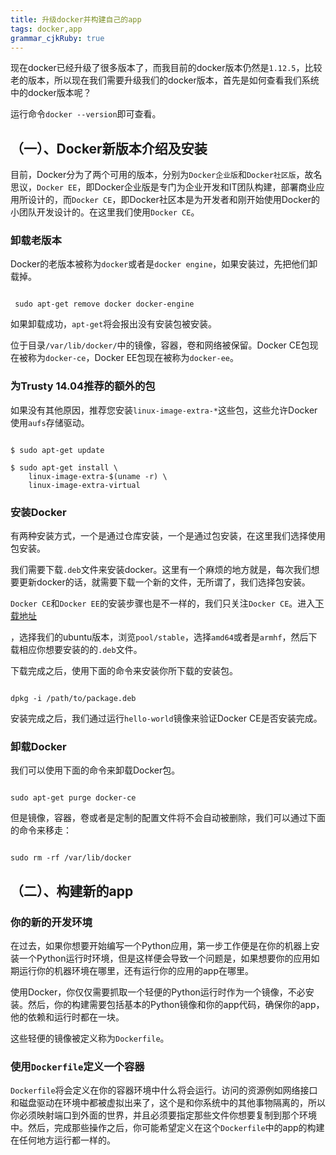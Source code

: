 ```yaml
---
title: 升级docker并构建自己的app
tags: docker,app
grammar_cjkRuby: true
---
```


现在docker已经升级了很多版本了，而我目前的docker版本仍然是`1.12.5`，比较老的版本，所以现在我们需要升级我们的docker版本，首先是如何查看我们系统中的docker版本呢？

运行命令`docker --version`即可查看。

## （一）、Docker新版本介绍及安装

目前，Docker分为了两个可用的版本，分别为`Docker企业版`和`Docker社区版`，故名思议，`Docker EE`，即Docker企业版是专门为企业开发和IT团队构建，部署商业应用所设计的，而`Docker CE`，即Docker社区本是为开发者和刚开始使用Docker的小团队开发设计的。在这里我们使用`Docker CE`。


### 卸载老版本

Docker的老版本被称为`docker`或者是`docker engine`，如果安装过，先把他们卸载掉。

```

 sudo apt-get remove docker docker-engine

```

如果卸载成功，`apt-get`将会报出没有安装包被安装。

位于目录`/var/lib/docker/`中的镜像，容器，卷和网络被保留。Docker CE包现在被称为`docker-ce`，Docker EE包现在被称为`docker-ee`。

### 为Trusty 14.04推荐的额外的包

如果没有其他原因，推荐您安装`linux-image-extra-*`这些包，这些允许Docker使用`aufs`存储驱动。

```

$ sudo apt-get update

$ sudo apt-get install \
    linux-image-extra-$(uname -r) \
    linux-image-extra-virtual

```

### 安装Docker

有两种安装方式，一个是通过仓库安装，一个是通过包安装，在这里我们选择使用包安装。

我们需要下载`.deb`文件来安装docker。这里有一个麻烦的地方就是，每次我们想要更新docker的话，就需要下载一个新的文件，无所谓了，我们选择包安装。

`Docker CE`和`Docker EE`的安装步骤也是不一样的，我们只关注`Docker CE`。进入[下载地址][1]


  [1]: https://download.docker.com/linux/ubuntu/dists/
  
  ，选择我们的ubuntu版本，浏览`pool/stable`，选择`amd64`或者是`armhf`，然后下载相应你想要安装的的`.deb`文件。
  
  下载完成之后，使用下面的命令来安装你所下载的安装包。
  
```

dpkg -i /path/to/package.deb

```

安装完成之后，我们通过运行`hello-world`镜像来验证Docker CE是否安装完成。

### 卸载Docker

我们可以使用下面的命令来卸载Docker包。

```

sudo apt-get purge docker-ce

```

但是镜像，容器，卷或者是定制的配置文件将不会自动被删除，我们可以通过下面的命令来移走：

```

sudo rm -rf /var/lib/docker

```

## （二）、构建新的app

### 你的新的开发环境

在过去，如果你想要开始编写一个Python应用，第一步工作便是在你的机器上安装一个Python运行时环境，但是这样便会导致一个问题是，如果想要你的应用如期运行你的机器环境在哪里，还有运行你的应用的app在哪里。

使用Docker，你仅仅需要抓取一个轻便的Python运行时作为一个镜像，不必安装。然后，你的构建需要包括基本的Python镜像和你的app代码，确保你的app，他的依赖和运行时都在一块。

这些轻便的镜像被定义称为`Dockerfile`。

### 使用`Dockerfile`定义一个容器

`Dockerfile`将会定义在你的容器环境中什么将会运行。访问的资源例如网络接口和磁盘驱动在环境中都被虚拟出来了，这个是和你系统中的其他事物隔离的，所以你必须映射端口到外面的世界，并且必须要指定那些文件你想要复制到那个环境中。然后，完成那些操作之后，你可能希望定义在这个`Dockerfile`中的app的构建在任何地方运行都一样的。

